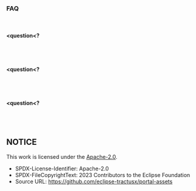 ### FAQ

<br>

#### <question<?

<answer>
<br>
<br>

#### <question<?

<answer>
<br>
<br>

#### <question<?

<answer>
<br>
<br>

## NOTICE

This work is licensed under the [Apache-2.0](https://www.apache.org/licenses/LICENSE-2.0).

- SPDX-License-Identifier: Apache-2.0
- SPDX-FileCopyrightText: 2023 Contributors to the Eclipse Foundation
- Source URL: https://github.com/eclipse-tractusx/portal-assets
